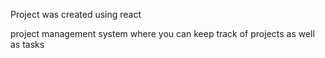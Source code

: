 Project was created using react

project management system where you can keep track of projects as well as tasks
